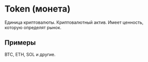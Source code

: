 # Token (монета)

Единица криптовалюты. Криптовалютный актив. Имеет ценность, которую определят рынок.


## Примеры

BTC, ETH, SOL и другие.

